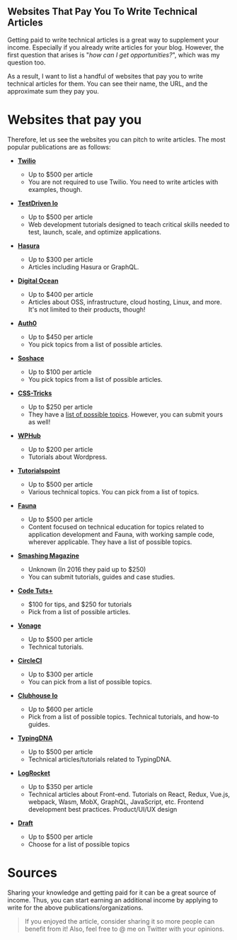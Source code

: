 ## Websites That Pay You To Write Technical Articles

Getting paid to write technical articles is a great way to supplement your income. Especially if you already write articles for your blog. However, the first question that arises is "*how can I get opportunities?*", which was my question too. 

As a result, I want to list a handful of websites that pay you to write technical articles for them. You can see their name, the URL, and the approximate sum they pay you.

# Websites that pay you 
Therefore, let us see the websites you can pitch to write articles. The most popular publications are as follows:

* **[Twilio](https://go.twilio.com/twilio-voices/)**
    * Up to $500 per article
    * You are not required to use Twilio. You need to write articles with examples, though.

* **[TestDriven Io](https://testdriven.io/blog/)**
    * Up to $500 per article
    * Web development tutorials designed to teach critical skills needed to test, launch, scale, and optimize applications.

* **[Hasura](https://blog.hasura.io/the-hasura-technical-writer-program/)**
    * Up to $300 per article
    * Articles including Hasura or GraphQL.

* **[Digital Ocean](https://www.digitalocean.com/community/pages/write-for-digitalocean)**
    * Up to $400 per article
    * Articles about OSS, infrastructure, cloud hosting, Linux, and more. It's not limited to their products, though!

* **[Auth0](https://auth0.com/apollo-program)**
    * Up to $450 per article
    * You pick topics from a list of possible articles.

* **[Soshace](https://docs.google.com/document/d/1DZ9Hj8AcNfHI6bC4bfTDIFRNIIFnda6Mkj_n_4x3hWw/edit)**
    * Up to $100 per article
    * You pick topics from a list of possible articles.

* **[CSS-Tricks](https://css-tricks.com/guest-posting/)**
    * Up to $250 per article
    * They have a [list of possible topics](https://www.notion.so/Writing-for-CSS-Tricks-0224d13de0b4421dadc667dddf512fc6). However, you can submit yours as well!

* **[WPHub](https://www.wphub.com/write-for-us/)**
    * Up to $200 per article
    * Tutorials about Wordpress.

* **[Tutorialspoint](https://www.tutorialspoint.com/about/tutorials_writing.htm)**
    * Up to $500 per article
    * Various technical topics. You can pick from a list of topics.

* **[Fauna](https://fauna.com/blog/write-with-fauna)**
    * Up to $500 per article
    * Content focused on technical education for topics related to application development and Fauna, with working sample code, wherever applicable. They have a list of possible topics.

* **[Smashing Magazine](https://www.smashingmagazine.com/write-for-us/)**
    * Unknown (In 2016 they paid up to $250)
    * You can submit tutorials, guides and case studies. 

* **[Code Tuts+](https://code.tutsplus.com/articles/call-for-authors-write-for-tuts--cms-22034)**
    * $100 for tips, and $250 for tutorials
    * Pick from a list of possible articles.

* **[Vonage](https://developer.nexmo.com/spotlight/)**
    * Up to $500 per article
    * Technical tutorials.

* **[CircleCI](https://circleci.com/blog/guest-writer-program/)**
    * Up to $300 per article
    * You can pick from a list of possible topics.

* **[Clubhouse Io](https://clubhouse.io/clubhouse-write-earn-give-program/)**
    * Up to $600 per article
    * Pick from a list of possible topics. Technical tutorials, and how-to guides.

* **[TypingDNA](https://www.typingdna.com/guest-author-program)**
    * Up to $500 per article
    * Technical articles/tutorials related to TypingDNA.

* **[LogRocket](https://blog.logrocket.com/become-a-logrocket-guest-author-7d970eb673f9/)**
    * Up to $350 per article
    * Technical articles about Front-end. Tutorials on React, Redux, Vue.js, webpack, Wasm, MobX, GraphQL, JavaScript, etc. Frontend development best practices. Product/UI/UX design

* **[Draft](https://draft.dev/#write)**
    * Up to $500 per article
    * Choose for a list of possible topics

# Sources
Sharing your knowledge and getting paid for it can be a great source of income. Thus, you can start earning an additional income by applying to write for the above publications/organizations.

> If you enjoyed the article, consider sharing it so more people can benefit from it! Also, feel free to @ me on Twitter with your opinions.
